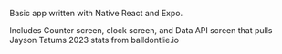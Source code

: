 Basic app written with Native React and Expo. 

Includes Counter screen, clock screen, and Data API screen that pulls Jayson Tatums 2023 stats from balldontlie.io
